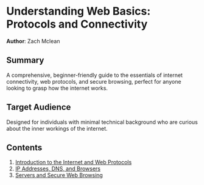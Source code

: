 # Understanding Web Basics: Protocols and Connectivity

**Author**: Zach Mclean

## Summary
A comprehensive, beginner-friendly guide to the essentials of internet connectivity, web protocols, and secure browsing, perfect for anyone looking to grasp how the internet works.

## Target Audience
Designed for individuals with minimal technical background who are curious about the inner workings of the internet.

## Contents
1. [Introduction to the Internet and Web Protocols](Webintro.md)
2. [IP Addresses, DNS, and Browsers](IP-DNS&Browser.md)
3. [Servers and Secure Web Browsing](Servers&Browsing.md)
